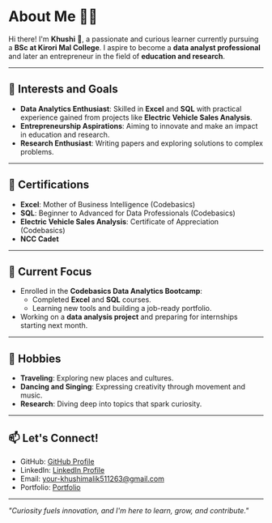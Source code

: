 # About Me 🙋‍♀️

Hi there! I'm **Khushi** 👋, a passionate and curious learner currently pursuing a **BSc at Kirori Mal College**. I aspire to become a **data analyst professional** and later an entrepreneur in the field of **education and research**.

---

## 🌟 Interests and Goals
- **Data Analytics Enthusiast**: Skilled in **Excel** and **SQL** with practical experience gained from projects like **Electric Vehicle Sales Analysis**.
- **Entrepreneurship Aspirations**: Aiming to innovate and make an impact in education and research.
- **Research Enthusiast**: Writing papers and exploring solutions to complex problems.


---

## 🏅 Certifications
- **Excel**: Mother of Business Intelligence (Codebasics)
- **SQL**: Beginner to Advanced for Data Professionals (Codebasics)
- **Electric Vehicle Sales Analysis**: Certificate of Appreciation (Codebasics)
- **NCC Cadet**

---

## 🎯 Current Focus
- Enrolled in the **Codebasics Data Analytics Bootcamp**:
  - Completed **Excel** and **SQL** courses.
  - Learning new tools and building a job-ready portfolio.
- Working on a **data analysis project** and preparing for internships starting next month.

---

## 🌈 Hobbies
- **Traveling**: Exploring new places and cultures.
- **Dancing and Singing**: Expressing creativity through movement and music.
- **Research**: Diving deep into topics that spark curiosity.

---

## 📫 Let's Connect!
- GitHub: [ GitHub Profile](https://github.com/khushimalik3122)
- LinkedIn: [ LinkedIn Profile](https://www.linkedin.com/in/khushi-malik-6b972b280/)
- Email: your-khushimalik511263@gmail.com
- Portfolio: [Portfolio](https://khushimalik555data-analyst.my.canva.site/)
---

*"Curiosity fuels innovation, and I'm here to learn, grow, and contribute."*

